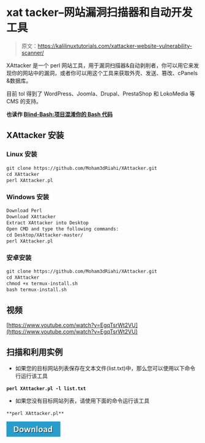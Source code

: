 # xat tacker–网站漏洞扫描器和自动开发工具

> 原文：<https://kalilinuxtutorials.com/xattacker-website-vulnerability-scanner/>

XAttacker 是一个 perl 网站工具，用于漏洞扫描器&自动剥削者，你可以用它来发现你的网站中的漏洞，或者你可以用这个工具来获取外壳、发送、篡改、cPanels &数据库。

目前 tol 得到了 WordPress、Joomla、Drupal、PrestaShop 和 LokoMedia 等 CMS 的支持。

**也读作 [Blind-Bash:项目混淆你的 Bash 代码](https://kalilinuxtutorials.com/blind-bash-obfuscate-bash-code/)**

## **XAttacker 安装**

### **Linux 安装**

```
git clone https://github.com/Moham3dRiahi/XAttacker.git
cd XAttacker
perl XAttacker.pl
```

### **Windows 安装**

```
Download Perl
Download XAttacker
Extract XAttacker into Desktop
Open CMD and type the following commands:
cd Desktop/XAttacker-master/
perl XAttacker.pl
```

### **安卓安装**

```
git clone https://github.com/Moham3dRiahi/XAttacker.git
cd XAttacker
chmod +x termux-install.sh
bash termux-install.sh
```

## **视频**

[https://www.youtube.com/watch?v=EgqTsrWt2VU](https://www.youtube.com/watch?v=EgqTsrWt2VU)

## **扫描和利用实例** 

*   如果您的目标网站列表保存在文本文件(list.txt)中，那么您可以使用以下命令行运行该工具

**`perl XAttacker.pl -l list.txt`**

*   如果您没有目标网站列表，请使用下面的命令运行该工具

`**perl XAttacker.pl**`

[![](img/d861a9096555aeb1980fc054015933d7.png)](https://github.com/Moham3dRiahi/XAttacker)